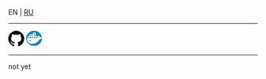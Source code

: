 EN | [RU](README.ru.md)

---

[![GitHub](/.info/github.png)](https://github.com/confido-dev/docker-nginx-pack)
[![DockerHub](/.info/docker.png)](https://hub.docker.com/r/confido/nginx-pack)

---

not yet
